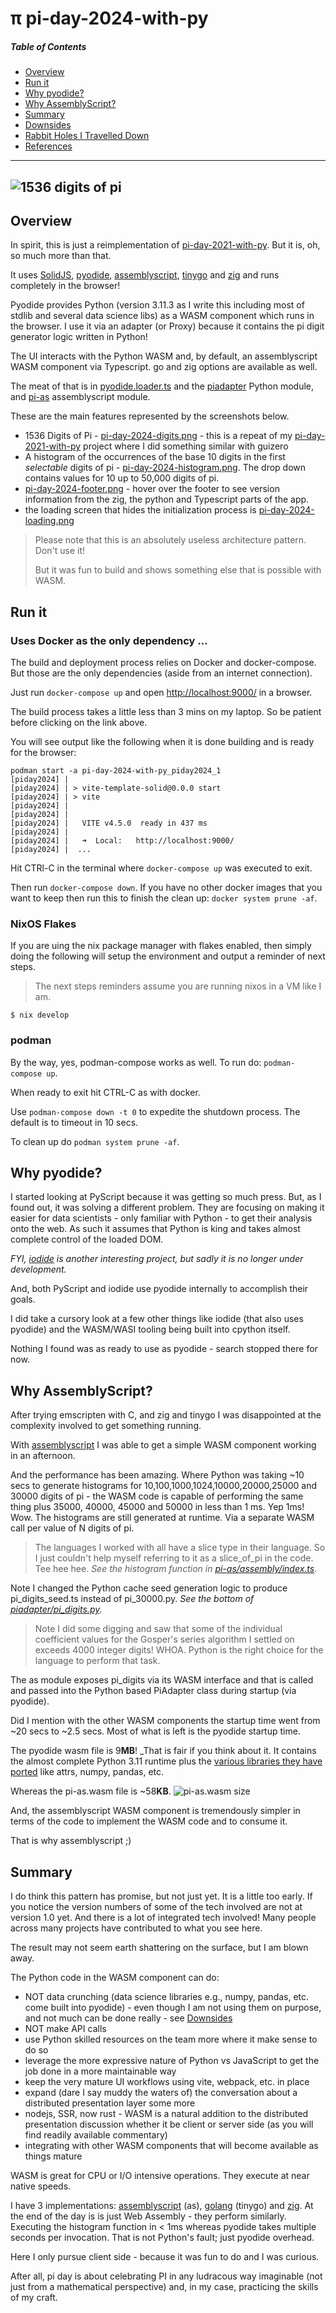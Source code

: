 # &pi; pi-day-2024-with-py

##### Table of Contents

- [Overview](#overview)
- [Run it](#run-it)
- [Why pyodide?](#why-pyodide)
- [Why AssemblyScript?](#why-assemblyscript)
- [Summary](#summary)
- [Downsides](./docs/wasm-downsides.md)
- [Rabbit Holes I Travelled Down](./docs/rabbit-holes.md)
- [References](./docs/references.md)

---
![1536 digits of pi](./docs/pi-day-2024-digits.png)
---

## Overview

In spirit, this is just a reimplementation of [pi-day-2021-with-py](https://github.com/klmcwhirter/pi-day-2021-with-py). But it is, oh, so much more than that.

It uses [SolidJS](https://www.solidjs.com/), [pyodide](https://pyodide.org/), [assemblyscript](https://www.assemblyscript.org/), [tinygo](https://tinygo.org/docs/guides/webassembly/wasm/) and [zig](https://ziglang.org/) and runs completely in the browser!

Pyodide provides Python (version 3.11.3 as I write this including most of stdlib and several data science libs) as a WASM component which runs in the browser. I use it via an adapter (or Proxy) because it contains the pi digit generator logic written in Python!

The UI interacts with the Python WASM and, by default, an assemblyscript WASM component via Typescript. go and zig options are available as well.

The meat of that is in [pyodide.loader.ts](./src/pi/pyodide.loader.ts) and the [piadapter](./piadapter/__init__.py) Python module, and [pi-as](./pi-as/assembly/index.ts) assemblyscript module.

These are the main features represented by the screenshots below.

- 1536 Digits of Pi - [pi-day-2024-digits.png](./docs/pi-day-2024-digits.png) - this is a repeat of my [pi-day-2021-with-py](https://github.com/klmcwhirter/pi-day-2021-with-py) project where I did something similar with guizero
- A histogram of the occurrences of the base 10 digits in the first _selectable_ digits of pi - [pi-day-2024-histogram.png](./docs/pi-day-2024-histogram.png). The drop down contains values for 10 up to 50,000 digits of pi.
- [pi-day-2024-footer.png](./docs/pi-day-2024-footer.png) - hover over the footer to see version information from the zig, the python and Typescript parts of the app.
- the loading screen that hides the initialization process is [pi-day-2024-loading.png](./docs/pi-day-2024-loading.png)

> Please note that this is an absolutely useless architecture pattern. Don't use it!
>
> But it was fun to build and shows something else that is possible with WASM.

## Run it

### Uses Docker as the only dependency ...

The build and deployment process relies on Docker and docker-compose. But those are the only dependencies (aside from an internet connection).

Just run `docker-compose up` and open [http://localhost:9000/](http://localhost:9000/) in a browser.

The build process takes a little less than 3 mins on my laptop. So be patient before clicking on the link above.

You will see output like the following when it is done building and is ready for the browser:

```
podman start -a pi-day-2024-with-py_piday2024_1
[piday2024] | 
[piday2024] | > vite-template-solid@0.0.0 start
[piday2024] | > vite
[piday2024] | 
[piday2024] | 
[piday2024] |   VITE v4.5.0  ready in 437 ms
[piday2024] | 
[piday2024] |   ➜  Local:   http://localhost:9000/
[piday2024] |  ...
```

Hit CTRl-C in the terminal where `docker-compose up` was executed to exit.

Then run `docker-compose down`.
If you have no other docker images that you want to keep then run this to finish the clean up: `docker system prune -af`.

### NixOS Flakes
If you are uing the nix package manager with flakes enabled, then simply doing the following will setup the environment and output a reminder of next steps.

> The next steps reminders assume you are running nixos in a VM like I am.

`$ nix develop`

### podman

 By the way, yes, podman-compose works as well.
 To run do: `podman-compose up`.

 When ready to exit hit CTRL-C as with docker.

 Use `podman-compose down -t 0` to expedite the shutdown process. The default is to timeout in 10 secs.

 To clean up do `podman system prune -af`.

## Why pyodide?

I started looking at PyScript because it was getting so much press. But, as I found out, it was solving a different problem. They are focusing on making it easier for data scientists - only familiar with Python - to get their analysis onto the web. As such it assumes that Python is king and takes almost complete control of the loaded DOM.

_FYI, [iodide](https://github.com/iodide-project/iodide) is another interesting project, but sadly it is no longer under development._

And, both PyScript and iodide use pyodide internally to accomplish their goals.

I did take a cursory look at a few other things like iodide (that also uses pyodide) and the WASM/WASI tooling being built into cpython itself.

Nothing I found was as ready to use as pyodide - search stopped there for now.

## Why AssemblyScript?
After trying emscripten with C, and zig and tinygo I was disappointed at the complexity involved to get something running.

With [assemblyscript](https://www.assemblyscript.org/) I was able to get a simple WASM component working in an afternoon.

And the performance has been amazing. Where Python was taking ~10 secs to generate histograms for 10,100,1000,1024,10000,20000,25000 and 30000 digits of pi - the WASM code is capable of performing the same thing plus 35000, 40000, 45000 and 50000 in less than 1 ms. Yep 1ms! Wow. The histograms are still generated at runtime. Via a separate WASM call per value of N digits of pi.

> The languages I worked with all have a slice type in their language. So I just couldn't help myself referring to it as a slice_of_pi in the code. Tee hee hee. _See the histogram function in [pi-as/assembly/index.ts](./pi-as/assembly/index.ts)._

Note I changed the Python cache seed generation logic to produce pi_digits_seed.ts instead of pi_30000.py. _See the bottom of [piadapter/pi_digits.py](./piadapter/pi_digits.py)._

> Note I did some digging and saw that some of the individual coefficient values for the Gosper's series algorithm I settled on
> exceeds 4000 integer digits! WHOA. Python is the right choice for the language to perform that task.

The as module exposes pi_digits via its WASM interface and that is called and passed into the Python based PiAdapter class during startup (via pyodide).

Did I mention with the other WASM components the startup time went from ~20 secs to ~2.5 secs. Most of what is left is the pyodide startup time.

The pyodide wasm file is 9**MB**! _That is fair if you think about it. It contains the almost complete Python 3.11 runtime plus
the [various libraries they have ported](https://pyodide.org/en/stable/usage/packages-in-pyodide.html) like attrs, numpy, pandas, etc.

Whereas the pi-as.wasm file is ~58**KB**.
![pi-as.wasm size](./docs/pi-as-wasm-size.png)

And, the assemblyscript WASM component is tremendously simpler in terms of the code to implement the WASM code and to consume it.

That is why assemblyscript ;)

## Summary

I do think this pattern has promise, but not just yet. It is a little too early. If you notice the version numbers of some of the tech involved are not at version 1.0 yet. And there is a lot of integrated tech involved! Many people across many projects have contributed to what you see here.

The result may not seem earth shattering on the surface, but I am blown away.

The Python code in the WASM component can do:

- NOT data crunching (data science libraries e.g., numpy, pandas, etc. come built into pyodide) - even though I am not using them on purpose, and not much can be done really - see [Downsides](./docs/wasm-downsides.md)
- NOT make API calls
- use Python skilled resources on the team more where it make sense to do so
- leverage the more expressive nature of Python vs JavaScript to get the job done in a more maintainable way
- keep the very mature UI workflows using vite, webpack, etc. in place
- expand (dare I say muddy the waters of) the conversation about a distributed presentation layer some more
- nodejs, SSR, now rust - WASM is a natural addition to the distributed presentation discussion whether it be client or server side (as you will find readily available commentary)
- integrating with other WASM components that will become available as things mature

WASM is great for CPU or I/O intensive operations. They execute at near native speeds.

I have 3 implementations: [assemblyscript](./pi-as/) (as), [golang](./pi-tinygo/) (tinygo) and [zig](./pi-zig/). At the end of the day
is is just Web Assembly - they perform similarly. Executing the histogram function in &lt; 1ms
whereas pyodide takes multiple seconds per invocation. That is not Python's fault; just pyodide
overhead.

Here I only pursue client side - because it was fun to do and I was curious.

After all, pi day is about celebrating PI in any ludracous way imaginable (not just from a mathematical perspective) and, in my case, practicing the skills of my craft.
